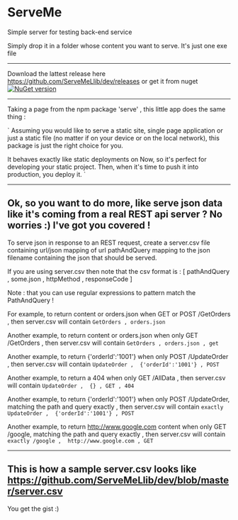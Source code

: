 # ServeMe
Simple server for testing back-end service


Simply drop it in a folder whose content you want to serve. It's just one exe file 

----

Download the lattest release here https://github.com/ServeMeLlib/dev/releases or get it from nuget 
[![NuGet version](https://badge.fury.io/nu/serveme.svg)](https://badge.fury.io/nu/serveme)


----

Taking a page from the npm package 'serve' , this little app does the same thing :

`
Assuming you would like to serve a static site, single page application or just a static file (no matter if on your device or on the local network), this package is just the right choice for you.

It behaves exactly like static deployments on Now, so it's perfect for developing your static project. Then, when it's time to push it into production, you deploy it.
`


----
Ok, so you want to do more, like serve json data like it's coming from a real REST api server ? No worries :) I've got you covered !
----

To serve json in response to an REST request, create a server.csv file containing url/json mapping of url pathAndQuery mapping to the json filename containing the json that should be served.

If you are using server.csv then note that the csv format is :
[ pathAndQuery , some.json , httpMethod  , responseCode ]

Note : that you can use regular expressions to pattern match the PathAndQuery !

For example, to return content or orders.json when GET or POST /GetOrders , then server.csv will contain 
      `GetOrders , orders.json`

Another example, to return content or orders.json when only GET /GetOrders , then server.csv will contain 
      `GetOrders , orders.json , get`

Another example, to return {'orderId':'1001'}  when only POST /UpdateOrder , then server.csv will contain 
      `UpdateOrder ,  {'orderId':'1001'} , POST`

Another example, to return a 404  when only GET /AllData , then server.csv will contain 
      `UpdateOrder ,  {} , GET , 404`

Another example, to return {'orderId':'1001'}  when only POST /UpdateOrder, matching the path and query exactly , then server.csv will contain 
      `exactly UpdateOrder ,  {'orderId':'1001'} , POST`

Another example, to return http://www.google.com content  when only GET /google, matching the path and query exactly , then server.csv will contain 
      `exactly /google ,  http://www.google.com , GET`
      
----
This is how a sample server.csv looks like https://github.com/ServeMeLlib/dev/blob/master/server.csv
----
You get the gist :)
